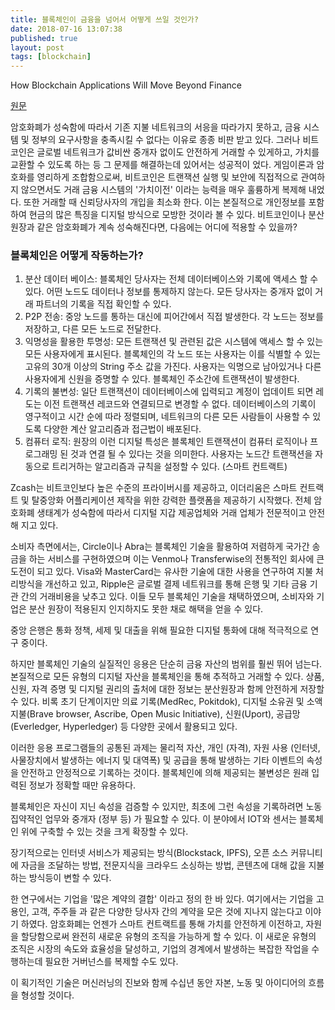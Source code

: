 ```yaml
---
title: 블록체인이 금융을 넘어서 어떻게 쓰일 것인가?
date: 2018-07-16 13:07:38
published: true
layout: post
tags: [blockchain]
---
```


How Blockchain Applications Will Move Beyond Finance

[원문](https://hbr.org/2017/03/how-blockchain-applications-will-move-beyond-finance)

암호화폐가 성숙함에 따라서 기존 지불 네트워크의 서응을 따라가지 못하고, 금융 시스템 및 정부의 요구사항을 충족시킬 수 없다는 이유로 종종 비판 받고 있다. 그러나 비트코인은 글로벌 네트워크가 값비싼 중개자 없이도 안전하게 거래할 수 있게하고, 가치를 교환할 수 있도록 하는 등 그 문제를 해결하는데 있어서는 성공적이 었다. 게임이론과 암호화를 영리하게 조합함으로써, 비트코인은 트랜잭션 실행 및 보안에 직접적으로 관여하지 않으면서도 거래 금융 시스템의 '가치이전' 이라는 능력을 매우 훌륭하게 복제해 내었다. 또한 거래할 때 신뢰당사자의 개입을 최소화 한다. 이는 본질적으로 개인정보를 포함하여 현금의 많은 특징을 디지털 방식으로 모방한 것이라 볼 수 있다. 비트코인이나 분산 원장과 같은 암호화폐가 계속 성숙해진다면, 다음에는 어디에 적용할 수 있을까?

### 블록체인은 어떻게 작동하는가?

1. 분산 데이터 베이스: 블록체인 당사자는 전체 데이터베이스와 기록에 액세스 할 수 있다. 어떤 노드도 데이터나 정보를 통제하지 않는다. 모든 당사자는 중개자 없이 거래 파트너의 기록을 직접 확인할 수 있다.
2. P2P 전송: 중앙 노드를 통하는 대신에 피어간에서 직접 발생한다. 각 노드는 정보를 저장하고, 다른 모든 노드로 전달한다.
3. 익명성을 활용한 투명성: 모든 트랜잭션 및 관련된 값은 시스템에 액세스 할 수 있는 모든 사용자에게 표시된다. 블록체인의 각 노드 또는 사용자는 이를 식별할 수 있는 고유의 30개 이상의 String 주소 값을 가진다. 사용자는 익명으로 남아있거나 다른 사용자에게 신원을 증명할 수 있다. 블록체인 주소간에 트랜잭션이 발생한다.
4. 기록의 불변성: 일단 트랜잭션이 데이터베이스에 입력되고 계정이 업데이트 되면 레도는 이전 트랜잭션 레코드와 연결되므로 변경할 수 없다. 데이터베이스의 기록이 영구적이고 시간 순에 따라 정렬되며, 네트워크의 다른 모든 사람들이 사용할 수 있도록 다양한 계산 알고리즘과 접근법이 배포된다.
5. 컴퓨터 로직: 원장의 이런 디지털 특성은 블록체인 트랜잭션이 컴퓨터 로직이나 프로그래밍 된 것과 연결 될 수 있다는 것을 의미한다. 사용자는 노드간 트랜잭션을 자동으로 트리거하는 알고리즘과 규칙을 설정할 수 있다. (스마트 컨트랙트)

Zcash는 비트코인보다 높은 수준의 프라이버시를 제공하고, 이더리움은 스마트 컨트랙트 및 탈중앙화 어플리케이션 제작을 위한 강력한 플랫폼을 제공하기 시작했다. 전체 암호화폐 생태계가 성숙함에 따라서 디지털 지갑 제공업체와 거래 업체가 전문적이고 안전해 지고 있다.

소비자 측면에서는, Circle이나 Abra는 블록체인 기술을 활용하여 저렴하게 국가간 송금을 하는 서비스를 구현하였으며 이는 Venmo나 Transferwise의 전통적인 회사에 큰 도전이 되고 있다.  Visa와 MasterCard는 유사한 기술에 대한 사용을 연구하여 지불 처리방식을 개선하고 있고, Ripple은 글로벌 결제 네트워크를 통해 은행 및 기타 금융 기관 간의 거래비용을 낮추고 있다. 이들 모두 블록체인 기술을 채택하였으며, 소비자와 기업은 분산 원장이 적용된지 인지하지도 못한 채로 해택을 얻을 수 있다.

중앙 은행은 통화 정책, 세제 및 대출을 위해 필요한 디지털 통화에 대해 적극적으로 연구 중이다.

하지만 블록체인 기술의 실질적인 응용은 단순히 금융 자산의 범위를 훨씬 뛰어 넘는다. 본질적으로 모든 유형의 디지털 자산을 블록체인을 통해 추적하고 거래할 수 있다. 상품, 신원, 자격 증명 및 디지털 권리의 출처에 대한 정보는 분산원장과 함께 안전하게 저장할 수 있다. 비록 초기 단계이지만 의료 기록(MedRec, Pokitdok), 디지털 소유권 및 소액 지불(Brave browser, Ascribe, Open Music Initiative), 신원(Uport), 공급망(Everledger, Hyperledger) 등 다양한 곳에서 활용되고 있다.

이러한 응용 프로그램들의 공통된 과제는 물리적 자산, 개인 (자격), 자원 사용 (인터넷, 사물장치에서 발생하는 에너지 및 대역폭) 및 공급을 통해 발생하는 기타 이벤트의 속성을 안전하고 안정적으로 기록하는 것이다. 블록체인에 의해 제공되는 불변성은 원래 입력된 정보가 정확할 때만 유용하다.

블록체인은 자신이 지닌 속성을 검증할 수 있지만, 최초에 그런 속성을 기록하려면 노동 집약적인 업무와 중개자 (정부 등) 가 필요할 수 있다. 이 분야에서 IOT와 센서는 블록체인 위에 구축할 수 있는 것을 크게 확장할 수 있다.

장기적으로는 인터넷 서비스가 제공되는 방식(Blockstack, IPFS), 오픈 소스 커뮤니티에 자금을 조달하는 방법, 전문지식을 크라우드 소싱하는 방법, 콘텐츠에 대해 값을 지불하는 방식등이 변할 수 있다.

한 연구에서는 기업을 '많은 계약의 결합' 이라고 정의 한 바 있다. 여기에서는 기업을 고용인, 고객, 주주들 과 같은 다양한 당사자 간의 계약을 모은 것에 지나지 않는다고 이야기 하였다. 암호화폐는 언젠가 스마트 컨트랙트를 통해 가치를 안전하게 이전하고, 자원을 할당함으로써 완전히 새로운 유형의 조직을 가능하게 할 수 있다. 이 새로운 유형의 조직은 시장의 속도와 효율성을 달성하고, 기업의 경계에서 발생하는 복잡한 작업을 수행하는데 필요한 거버넌스를 복제할 수도 있다. 

이 획기적인 기술은 머신러닝의 진보와 함께 수십년 동안 자본, 노동 및 아이디어의 흐름을 형성할 것이다.